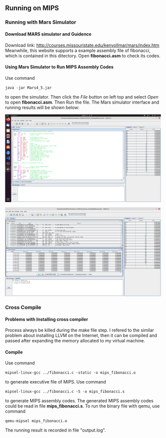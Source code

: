 ## Running on MIPS
### Running with Mars Simulator
#### Download MARS simulator and Guidence
Download link: http://courses.missouristate.edu/kenvollmar/mars/index.htm
Meanwhile, this website supports a example assembly file of fibonacci, which is contained in this ditectory. Open **fibonacci.asm** to check its codes.

#### Using Mars Simulator to Run MIPS Assembly Codes
Use command 
```shell
java -jar Mars4_5.jar
```
to open the simulator. Then click the *File* button on left top and select *Open* to open **fibonacci.asm**. Then Run the file.
The Mars simulator interface and running results will be shown below:

<center>

![MARS INTERFACE](../data/img/mips_img_1.png "Mars Simulator interface")

![RUNNING RESULT](../data/img/mips_img_2.png "Running result")

</center>

### Cross Compile
#### Problems with Installing cross compiler
Process always be killed during the make file step. I refered to the similar problem about installing LLVM on the Internet, then it can be compiled and passed after expanding the memory allocated to my virtual machine.

#### Compile
Use command
```shell
mipsel-linux-gcc ../fibonacci.c -static -o mips_fibonacci.o
```
to generate executive file of MIPS.
Use command
```shell
mipsel-linux-gcc ../fibonacci.c -S -o mips_fibonacci.s
```
to generate MIPS assembly codes. The generated MIPS assembly codes could be read in file **mips_fibonacci.s**.
To run the binary file with qemu, use command
```shell
qemu-mipsel mips_fibonacci.o
```
The running result is recorded in file "output.log".